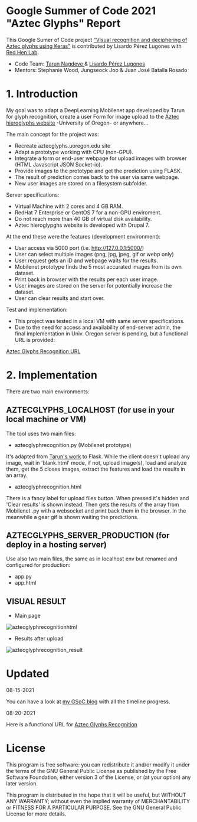 
# Google Summer of Code 2021 "Aztec Glyphs" Report
This Google Sumer of Code project ["Visual recognition and deciphering of Aztec glyphs using Keras"](https://summerofcode.withgoogle.com/projects/#5201622306652160) is contributed by Lisardo Pérez Lugones with [Red Hen Lab](https://sites.google.com/site/distributedlittleredhen/summer-of-code/red-hen-lab-gsoc-2021-projects).

- Code Team: [Tarun Nagdeve ](https://trunnmosby.github.io/GSoC-2021/) & [Lisardo Pérez Lugones](https://lisardop.github.io/)
- Mentors: Stephanie Wood, Jungseock Joo & Juan José Batalla Rosado

# 1. Introduction
My goal was to adapt a DeepLearning Mobilenet app developed by Tarun for glyph recognition, create a user Form for image upload to the [Aztec hieroglyphs website](https://aztecglyphs.uoregon.edu/) -University of Oregon- or anywhere...

The main concept for the project was:

- Recreate aztecglyphs.uoregon.edu site
- Adapt a prototype working with CPU (non-GPU).
- Integrate a form or end-user webpage for upload images with browser (HTML Javascript JSON Socket-io).
- Provide images to the prototype and get the prediction using FLASK.
- The result of prediction comes back to the user via same webpage.
- New user images are stored on a filesystem subfolder.

Server specifications:

- Virtual Machine with 2 cores and 4 GB RAM.
- RedHat 7 Enterprise or CentOS 7 for a non-GPU enviroment.
- Do not reach more than 40 GB of virtual disk availability.
- Aztec hieroglypghs website is developed with Drupal 7.

At the end these were the features (development environment):

- User access via 5000 port (i.e. http://127.0.0.1:5000/)
- User can select multiple images (png, jpg, jpeg, gif or webp only)
- User request gets an ID and webpage waits for the results.
- Mobilenet prototype finds the 5 most accurated images from its own dataset.
- Print back in browser with the results per each user image.
- User images are stored on the server for potentially increase the dataset.
- User can clear results and start over.

Test and implementation:

- This project was tested in a local VM with same server specifications.
- Due to the need for access and availability of end-server admin, the final implementation in Univ. Oregon server is pending, but a functional URL is provided:

[Aztec Glyphs Recognition URL](https://aztecglyphrecognition.herokuapp.com)

# 2. Implementation

There are two main environments:

## AZTECGLYPHS_LOCALHOST (for use in your local machine or VM)

The tool uses two main files:

- aztecglyphrecognition.py (Mobilenet prototype)

It's adapted from [Tarun's work](https://colab.research.google.com/drive/1rUA51e5Wz-VxsuNOXkfwIcD8PPasXMAG) to Flask. While the client doesn't upload any image, wait in 'blank.html' mode, if not, upload image(s), load and analyze them, get the 5 closes images, extract the features and load the results in an array.

- aztecglyphrecognition.html

There is a fancy label for upload files button. When pressed it's hidden and 'Clear results' is shown instead. Then gets the results of the array from Mobilenet .py with a websocket and print back them in the browser. In the meanwhile a gear gif is shown waiting the predictions.

## AZTECGLYPHS_SERVER_PRODUCTION (for deploy in a hosting server)

Use also two main files, the same as in localhost env but renamed and configured for production:

- app.py
- app.html

## VISUAL RESULT

- Main page

![aztecglyphrecognitionhtml](https://lisardop.github.io/assets/img/aztecglyphrecognitionhtml.jpg)

- Results after upload

![aztecglyphrecognition_result](https://lisardop.github.io/assets/img/aztecglyphrecognitionhtml_result.jpg)

# Updated

08-15-2021

You can have a look at [my GSoC blog](https://lisardop.github.io/) with all the timeline progress.

08-20-2021

Here is a functional URL for [Aztec Glyphs Recognition](https://aztecglyphrecognition.herokuapp.com)

# License

This program is free software: you can redistribute it and/or modify it under the terms of the GNU General Public License as published by the Free Software Foundation, either version 3 of the License, or (at your option) any later version.

This program is distributed in the hope that it will be useful, but WITHOUT ANY WARRANTY; without even the implied warranty of MERCHANTABILITY or FITNESS FOR A PARTICULAR PURPOSE. See the GNU General Public License for more details.
